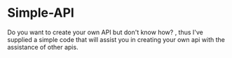 # Simple-API
Do you want to create your own API but don't know how? , thus I've supplied a simple code that will assist you in creating your own api with the assistance of other apis.
